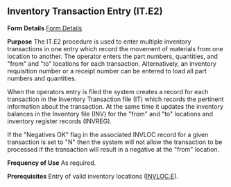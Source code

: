 ## Inventory Transaction Entry (IT.E2)
<PageHeader />

**Form Details**
[Form Details](../IT-E2-1/README.md)

**Purpose**
The IT.E2 procedure is used to enter multiple inventory transactions in one
entry which record the movement of materials from one location to another. The
operator enters the part numbers, quantities, and "from" and "to" locations
for each transaction. Alternatively, an inventory requisition number or a
receipt number can be entered to load all part numbers and quantities.

When the operators entry is filed the system creates a record for each
transaction in the Inventory Transaction file (IT) which records the pertinent
information about the transaction. At the same time it updates the inventory
balances in the Inventory file (INV) for the "from" and "to" locations and
inventory register records (INVREG).

If the "Negatives OK" flag in the associated INVLOC record for a given
transaction is set to "N" then the system will not allow the transaction to be
processed if the transaction will result in a negative at the "from" location.

**Frequency of Use**
As required.

**Prerequisites**
Entry of valid inventory locations ([INVLOC.E](../INVLOC-E/README.md)).

<badge text= "Version 8.10.57 " vertical="middle" />

<PageFooter />
